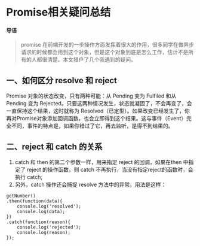 # Promise相关疑问总结
#### 导语
> promise 在前端开发的一步操作方面发挥着很大的作用，很多同学在做异步请求的时候都会用到这个对象，但是这个对象到底是怎么工作，估计不是所有的人都很清楚。本文猎户了几个我遇到的疑问。

## 一、如何区分 resolve 和 reject
Promise 对象的状态改变，只有两种可能：从 Pending 变为 Fulfiled 和从 Pending 变为 Rejected。只要这两种情况发生，状态就凝固了，不会再变了，会一直保持这个结果，这时就称为 Resolved（已定型）。如果改变已经发生了，你再对Promise对象添加回调函数，也会立即得到这个结果。这与事件（Event）完全不同，事件的特点是，如果你错过了它，再去监听，是得不到结果的。

## 二、reject 和 catch 的关系
1. catch 和 then 的第二个参数一样，用来指定 reject 的回调，如果在then 中指定了 reject 的操作函数，则 catch 不再执行，当没有指定reject的函数时，会执行 catch;
2. 另外，catch 操作还会捕捉 resolve 方法中的异常。用法是这样：

```
getNumber()
.then(function(data){
    console.log('resolved');
    console.log(data);
})
.catch(function(reason){
    console.log('rejected');
    console.log(reason);
});
```

